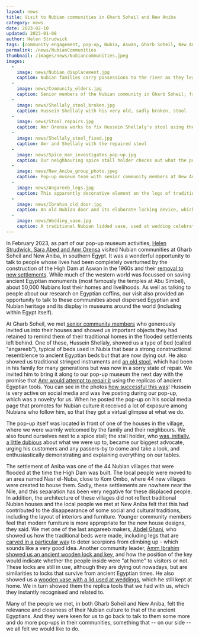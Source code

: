 ```yaml
---
layout: news
title: Visit to Nubian communities in Gharb Soheil and New Aniba
category: news
date: 2023-02-10
updated: 2023-01-08
author: Helen Strudwick
tags: [community engagement, pop-up, Nubia, Aswan, Gharb Soheil, New Aniba]
permalink: /news/NubianCommunities
thumbnail: /images/news/Nubiancommunities.jpeg
images:
  -
    image: news/Nubian_displacement.jpg
    caption: Nubian families carry possessions to the river as they leave their homes (image from https://raseef22.net/article/1074777-nubia-and-the-nubians-the-untold-story).
  -
    image: news/Community_elders.jpg
    caption: Senior members of the Nubian community in Gharb Soheil; from left to right, Amm Bashir, Hussein Shellaly and Haj Omar
  -
    image: news/Shellaly_stool_broken.jpg
    caption: Hussein Shellaly with his very old, sadly broken, stool
  -
    image: news/Stool_repairs.jpg
    caption: Amr Orensa works to fix Hussein Shellaly's stool using the replicas of ancient Egyptian tools from the pop-up museum.
  -
    image: news/Shellaly_stool_fixed.jpg
    caption: Amr and Shellaly with the repaired stool
  -
    image: news/Spice_man_investigates_pop-up.jpg
    caption: Our neighbouring spice stall holder checks out what the pop-up museum is all about, before becoming our biggest advocate.
  -
    image: news/New_Aniba_group_photo.jpeg
    caption: Pop-up museum team with senior community members at New Aniba; left, Abdel Ghani and right, Amm Ibrahim)
  -
    image: news/Angareeb_legs.jpg
    caption: This apparently decorative element on the legs of traditional angareeb beds is intended to stop scorpions climbing up.
  -
    image: news/Ibrahim_old_door.jpg
    caption: An old Nubian door and its elaborate locking device, which shows whether the inhabitants are at home (ready to receive guests), at home (not ready to receive guests), or out.
  -
    image: news/Wedding_vase.jpg
    caption: A traditional Nubian lidded vase, used at wedding celebrations
---
```


In February 2023, as part of our pop-up museum activities, [Helen Strudwick, Sara Abed and Amr Orensa](https://egyptiancoffins.org/team/) visited 
Nubian communities at Gharb Soheil and New Aniba, in southern Egypt. It was a wonderful opportunity to talk to people whose lives had been completely
overturned by the construction of the High Dam at Aswan in the 1960s and their 
[removal to new settlements](https://egyptiancoffins.org/images/news/Nubian_displacement.jpg). While much of the western world was focussed 
on saving ancient Egyptian monuments (most famously the temples at Abu Simbel), about 50,000 Nubians lost their homes and livelihoods. As well as
talking to people about our research on Egyptian coffins, our visit also provided an opportunity to talk to these communities about dispersed 
Egyptian and Nubian heritage and its display in museums around the world (including within Egypt itself).  

At Gharb Soheil, we met [senior community members](https://egyptiancoffins.org/images/news/Community_elders.jpg) who generously invited us into their
houses and showed us important objects they had retained to remind them of their traditional homes
in the flooded settlements left behind. One of these, Hussein Shellaly, showed us a type of bed (called "angareeb"), typical of beds used in Nubia that
bear a strong constructional resemblence to ancient Egyptian beds but that are now dying out. He also showed us traditional stringed instruments and
[an old stool](https://egyptiancoffins.org/images/news/Shellaly_stool_broken.jpg), which had been in his family for many generations but was now in 
a sorry state of repair. We invited him to bring it along to our pop-up museum the next day with the promise that 
[Amr would attempt to repair it](https://egyptiancoffins.org/images/news/Stool_repairs.jpg) using the replicas of ancient Egyptian tools. You can see 
in the photos [how successful this was](https://egyptiancoffins.org/images/news/Shellaly_stool_fixed.jpg)! Hussein is very active on social media and 
was live posting during our pop-up, which was a novelty for us. When he posted the pop-up on his social media page that promotes for Nubian culture it 
received a lot of exposure among Nubians who follow him, so that they got a virtual glimpse at what we do. 

The pop-up itself was located in front of one of the houses in the village,
where we were warmly welcomed by the family and their neighbours. We also found ourselves next to a spice stall; the stall holder, who 
[was, initially, a little dubious](https://egyptiancoffins.org/images/news/Spice_man_investigates_pop-up.jpg) about what we were up to, became our 
biggest advocate, urging his customers and any passers-by to come and take a look, and enthusiastically demonstrating and explaining everything on 
our tables.

The settlement of Aniba was one of the 44 Nubian villages that were flooded at the time the High Dam was built. The local people were moved to an 
area named Nasr el-Nuba, close to Kom Ombo, where 44 new villages were created to house them. Sadly, these settlements are nowhere near the Nile, 
and this separation has been very negative for these displaced people. In addition, the architecture of these villages did not 
reflect traditional Nubian houses and the local people we met at New Aniba felt that this had contributed to the disappearance of some social and 
cultural traditions, including the layout of interiors and furniture. Younger community members feel that modern furniture is more appropriate for the 
new house designs, they said. We met one of the last angareeb makers, 
[Abdel Ghani](https://egyptiancoffins.org/images/news/New_Aniba_group_photo.jpeg), who showed us how the traditional beds were made, including legs 
that are [carved in a particular way](https://egyptiancoffins.org/images/news/Angareeb_legs.jpg) to deter scorpions from climbing up - which sounds 
like a very good idea. Another community leader, 
[Amm Ibrahim showed us an ancient wooden lock and key](https://egyptiancoffins.org/images/news/Ibrahim_old_door.jpg), and how the position of the key 
would indicate whether the people inside were "at home" to visitors or not. These locks are still in use, although they are dying out nowadays, but 
are similarities to locks that survive from ancient Egyptian times. He also showed us a 
[wooden vase with a lid used at weddings](https://egyptiancoffins.org/images/news/Wedding_vase.jpg), which he still kept at home. 
We in turn showed them the replica tools that we had with us, which they instantly recognised and related to.

Many of the people we met, in both Gharb Soheil and New Aniba, felt the relevance and closeness of their Nubian culture to that of the ancient
Egyptians. And they were keen for us to go back to talk to them some more and do more pop-ups in their communities, something that 
-- on our side -- we all felt we would like to do.



